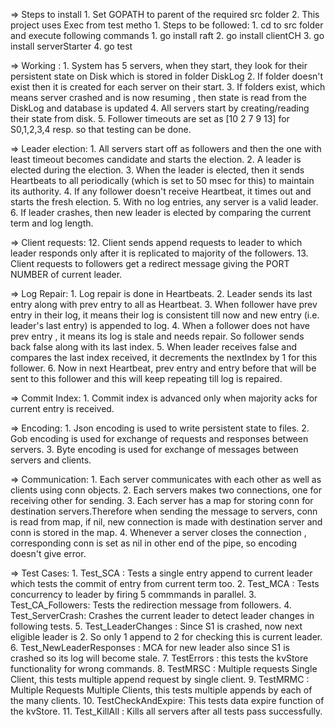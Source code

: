 => Steps to install
	1. Set GOPATH to parent of the required src folder
	2. This project uses Exec from test metho
		    1. Steps to be followed:
	        1. cd to src folder and execute following commands
	            1. go install raft
	            2. go install clientCH
	            3. go install serverStarter
	            4. go test

=> Working :
	1. System has 5 servers, when they start, they look for their persistent state on Disk which is stored in folder DiskLog
	2. If folder doesn't exist then it is created for each server on their start.
	3. If folders exist, which means server crashed and is now resuming , then state is read from the DiskLog and database is updated
	4. All servers start by creating/reading their state from disk.
	5. Follower timeouts are set as [10 2 7 9 13] for S0,1,2,3,4 resp. so that testing can be done.

=> Leader election: 
	1. All servers start off as followers and then the one with least timeout becomes candidate and starts the election.
	2. A leader is elected during the election. 
	3. When the leader is elected, then it sends Heartbeats to all periodically (which is set to 50 msec for this) to maintain its authority.
	4. If any follower doesn't receive Heartbeat, it times out and starts the fresh election.
	5. With no log entries, any server is a valid leader.
	6. If leader crashes, then new leader is elected by comparing the current term and log length.

=> Client requests:
	12. Client sends append requests to leader to which leader responds only after it is replicated to majority of the followers.
	13. Client requests to followers get a redirect message giving the PORT NUMBER of current leader.

=> Log Repair:
	1. Log repair is done in Heartbeats.
	2. Leader sends its last entry along with prev entry to all as Heartbeat.
	3. When follower have prev entry in their log, it means their log is consistent till now and new entry (i.e. leader's last entry) is appended to log.
	4. When a follower does not have prev entry , it means its log is stale and needs repair. So follower sends back false along with its last index.
	5. When leader receives false and compares the last index received, it decrements the nextIndex by 1 for this follower.
	6. Now in next Heartbeat, prev entry and entry before that will be sent to this follower and this will keep repeating till log is repaired.
	
=> Commit Index:
	1. Commit index is advanced only when majority acks for current entry is received.
	
=> Encoding:
	1. Json encoding is used to write persistent state to files.
	2. Gob encoding is used for exchange of requests and responses between servers.
	3. Byte encoding is used for exchange of messages between servers and clients.
	
=> Communication:
	1. Each server communicates with each other as well as clients using conn objects.
	2. Each servers makes two connections, one for receiving other for sending.
	3. Each server has a map for storing conn for destination servers.Therefore when sending the message to servers, conn is read from map, if nil, new connection is made with destination server and conn is stored in the map.
	4. Whenever a server closes the connection , corresponding conn is set as nil in other end of the pipe, so encoding doesn't give error.	
	
=> Test Cases:
	1. Test_SCA : Tests a single entry append to current leader which tests the commit of entry from current term too.
	2. Test_MCA : Tests concurrency to leader by firing 5 commmands in parallel.
	3. Test_CA_Followers: Tests the redirection message from followers.
	4. Test_ServerCrash: Crashes the current leader to detect leader changes in following tests.
	5. Test_LeaderChanges : Since S1 is crashed, now next eligible leader is 2. So only 1 append to 2 for checking this is current leader.
	6. Test_NewLeaderResponses : MCA for new leader also since S1 is crashed so its log will become stale.
	7. TestErrors : this tests the kvStore functionality for wrong commands.
	8. TestMRSC : Multiple requests Single Client, this tests multiple append request by single client.
	9. TestMRMC : Multiple Requests Multiple Clients, this tests multiple appends by each of the many clients.
	10. TestCheckAndExpire: This tests data expire function of the kvStore.
	11. Test_KillAll : Kills all servers after all tests pass successfully.

	
